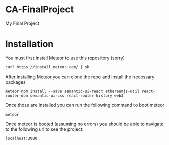 # CA-FinalProject
 My Final Project

# Installation

You must first install Meteor to use this repository (sorry)

```curl https://install.meteor.com/ | sh ```

After installing Meteor you can clone the repo and install the necessary packages

```meteor npm install --save semantic-ui-react ethereumjs-util react-router-dom semantic-ui-css react-router history web3```

Once those are installed you can run the following command to boot meteor

```meteor```

Once meteor is booted (assuming no errors) you should be able to navigate to the following url to see the project:

```localhost:3000``` 
